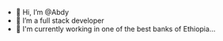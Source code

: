 - 👋 Hi, I’m @Abdy
- 👀 I’m a full stack developer
- 🌱 I'm currently working in one of the best banks of Ethiopia...
  

